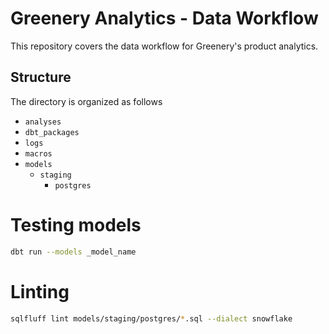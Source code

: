 # Greenery Analytics - Data Workflow

This repository covers the data workflow for Greenery's product analytics.

## Structure

The directory is organized as follows

- `analyses`
- `dbt_packages`
- `logs`
- `macros`
- `models`
    - `staging`
        - `postgres`

# Testing models

```bash
dbt run --models _model_name
```

# Linting

```bash
sqlfluff lint models/staging/postgres/*.sql --dialect snowflake
```
